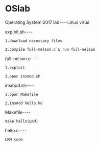 # OSlab
Operating System 2017 lab----Linux virus


exploit.sh----

	1.download necessary files

	2.compile full-nelson.c & run full-nelson


full-nelson.c----

	1.exploit

	2.open insmod.sh


insmod.sh----

	1.open Makefile

	2.insmod hello.ko


Makefile----

	make hello(LKM)


hello.c----

	LKM code
